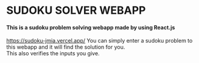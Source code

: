 # SUDOKU SOLVER WEBAPP

#### This is a sudoku problem solving webapp made by using React.js<br>
https://sudoku-jmia.vercel.app/
You can simply enter a sudoku problem to this webapp and it will find the solution for you.<br>
This also verifies the inputs you give.<br>


